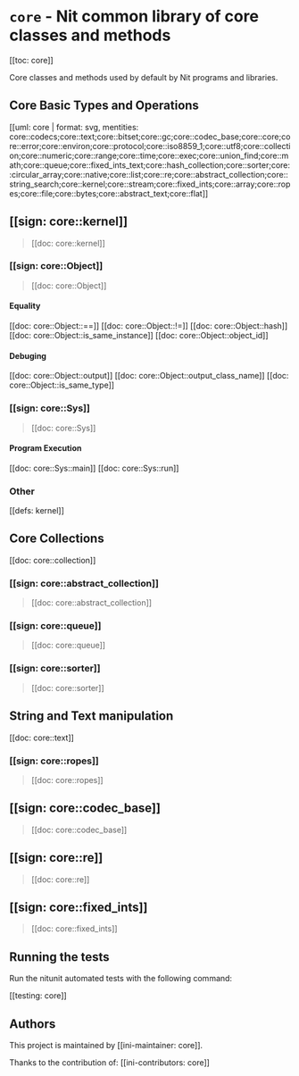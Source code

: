 # `core` - Nit common library of core classes and methods

[[toc: core]]

Core classes and methods used by default by Nit programs and libraries.

## Core Basic Types and Operations

[[uml: core | format: svg, mentities: core::codecs;core::text;core::bitset;core::gc;core::codec_base;core::core;core::error;core::environ;core::protocol;core::iso8859_1;core::utf8;core::collection;core::numeric;core::range;core::time;core::exec;core::union_find;core::math;core::queue;core::fixed_ints_text;core::hash_collection;core::sorter;core::circular_array;core::native;core::list;core::re;core::abstract_collection;core::string_search;core::kernel;core::stream;core::fixed_ints;core::array;core::ropes;core::file;core::bytes;core::abstract_text;core::flat]]

## [[sign: core::kernel]]

> [[doc: core::kernel]]

### [[sign: core::Object]]

> [[doc: core::Object]]

#### Equality

[[doc: core::Object::==]]
[[doc: core::Object::!=]]
[[doc: core::Object::hash]]
[[doc: core::Object::is_same_instance]]
[[doc: core::Object::object_id]]

#### Debuging

[[doc: core::Object::output]]
[[doc: core::Object::output_class_name]]
[[doc: core::Object::is_same_type]]

### [[sign: core::Sys]]

> [[doc: core::Sys]]

#### Program Execution

[[doc: core::Sys::main]]
[[doc: core::Sys::run]]

### Other

[[defs: kernel]]

## Core Collections

[[doc: core::collection]]

### [[sign: core::abstract_collection]]

> [[doc: core::abstract_collection]]

### [[sign: core::queue]]

> [[doc: core::queue]]

### [[sign: core::sorter]]

> [[doc: core::sorter]]

## String and Text manipulation

[[doc: core::text]]

### [[sign: core::ropes]]

> [[doc: core::ropes]]

## [[sign: core::codec_base]]

> [[doc: core::codec_base]]

## [[sign: core::re]]

> [[doc: core::re]]

## [[sign: core::fixed_ints]]

> [[doc: core::fixed_ints]]

## Running the tests

Run the nitunit automated tests with the following command:

[[testing: core]]

## Authors

This project is maintained by [[ini-maintainer: core]].

Thanks to the contribution of:
[[ini-contributors: core]]
